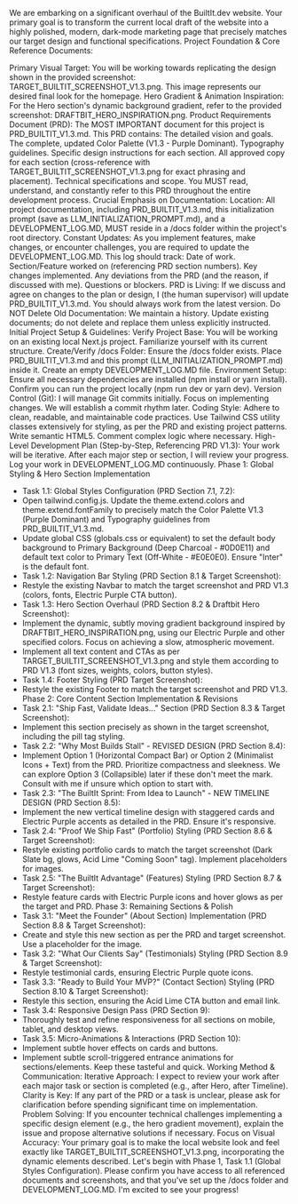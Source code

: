We are embarking on a significant overhaul of the BuiltIt.dev website. Your primary goal is to transform the current local draft of the website into a highly polished, modern, dark-mode marketing page that precisely matches our target design and functional specifications.
Project Foundation & Core Reference Documents:

Primary Visual Target: You will be working towards replicating the design shown in the provided screenshot: TARGET_BUILTIT_SCREENSHOT_V1.3.png. This image represents our desired final look for the homepage.
Hero Gradient & Animation Inspiration: For the Hero section's dynamic background gradient, refer to the provided screenshot: DRAFTBIT_HERO_INSPIRATION.png.
Product Requirements Document (PRD): The MOST IMPORTANT document for this project is PRD_BUILTIT_V1.3.md. This PRD contains:
The detailed vision and goals.
The complete, updated Color Palette (V1.3 - Purple Dominant).
Typography guidelines.
Specific design instructions for each section.
All approved copy for each section (cross-reference with TARGET_BUILTIT_SCREENSHOT_V1.3.png for exact phrasing and placement).
Technical specifications and scope.
You MUST read, understand, and constantly refer to this PRD throughout the entire development process.
Crucial Emphasis on Documentation:
Location: All project documentation, including PRD_BUILTIT_V1.3.md, this initialization prompt (save as LLM_INITIALIZATION_PROMPT.md), and a DEVELOPMENT_LOG.MD, MUST reside in a /docs folder within the project's root directory.
Constant Updates: As you implement features, make changes, or encounter challenges, you are required to update the DEVELOPMENT_LOG.MD. This log should track:
Date of work.
Section/Feature worked on (referencing PRD section numbers).
Key changes implemented.
Any deviations from the PRD (and the reason, if discussed with me).
Questions or blockers.
PRD is Living: If we discuss and agree on changes to the plan or design, I (the human supervisor) will update PRD_BUILTIT_V1.3.md. You should always work from the latest version.
Do NOT Delete Old Documentation: We maintain a history. Update existing documents; do not delete and replace them unless explicitly instructed.
Initial Project Setup & Guidelines:
Verify Project Base: You will be working on an existing local Next.js project. Familiarize yourself with its current structure.
Create/Verify /docs Folder: Ensure the /docs folder exists. Place PRD_BUILTIT_V1.3.md and this prompt (LLM_INITIALIZATION_PROMPT.md) inside it. Create an empty DEVELOPMENT_LOG.MD file.
Environment Setup:
Ensure all necessary dependencies are installed (npm install or yarn install).
Confirm you can run the project locally (npm run dev or yarn dev).
Version Control (Git): I will manage Git commits initially. Focus on implementing changes. We will establish a commit rhythm later.
Coding Style:
Adhere to clean, readable, and maintainable code practices.
Use Tailwind CSS utility classes extensively for styling, as per the PRD and existing project patterns.
Write semantic HTML5.
Comment complex logic where necessary.
High-Level Development Plan (Step-by-Step, Referencing PRD V1.3):
Your work will be iterative. After each major step or section, I will review your progress. Log your work in DEVELOPMENT_LOG.MD continuously.
Phase 1: Global Styling & Hero Section Implementation
* Task 1.1: Global Styles Configuration (PRD Section 7.1, 7.2):
* Open tailwind.config.js. Update the theme.extend.colors and theme.extend.fontFamily to precisely match the Color Palette V1.3 (Purple Dominant) and Typography guidelines from PRD_BUILTIT_V1.3.md.
* Update global CSS (globals.css or equivalent) to set the default body background to Primary Background (Deep Charcoal - #0D0E11) and default text color to Primary Text (Off-White - #E0E0E0). Ensure "Inter" is the default font.
* Task 1.2: Navigation Bar Styling (PRD Section 8.1 & Target Screenshot):
* Restyle the existing Navbar to match the target screenshot and PRD V1.3 (colors, fonts, Electric Purple CTA button).
* Task 1.3: Hero Section Overhaul (PRD Section 8.2 & Draftbit Hero Screenshot):
* Implement the dynamic, subtly moving gradient background inspired by DRAFTBIT_HERO_INSPIRATION.png, using our Electric Purple and other specified colors. Focus on achieving a slow, atmospheric movement.
* Implement all text content and CTAs as per TARGET_BUILTIT_SCREENSHOT_V1.3.png and style them according to PRD V1.3 (font sizes, weights, colors, button styles).
* Task 1.4: Footer Styling (PRD Target Screenshot):
* Restyle the existing Footer to match the target screenshot and PRD V1.3.
Phase 2: Core Content Section Implementation & Revisions
* Task 2.1: "Ship Fast, Validate Ideas..." Section (PRD Section 8.3 & Target Screenshot):
* Implement this section precisely as shown in the target screenshot, including the pill tag styling.
* Task 2.2: "Why Most Builds Stall" - REVISED DESIGN (PRD Section 8.4):
* Implement Option 1 (Horizontal Compact Bar) or Option 2 (Minimalist Icons + Text) from the PRD. Prioritize compactness and sleekness. We can explore Option 3 (Collapsible) later if these don't meet the mark. Consult with me if unsure which option to start with.
* Task 2.3: "The BuiltIt Sprint: From Idea to Launch" - NEW TIMELINE DESIGN (PRD Section 8.5):
* Implement the new vertical timeline design with staggered cards and Electric Purple accents as detailed in the PRD. Ensure it's responsive.
* Task 2.4: "Proof We Ship Fast" (Portfolio) Styling (PRD Section 8.6 & Target Screenshot):
* Restyle existing portfolio cards to match the target screenshot (Dark Slate bg, glows, Acid Lime "Coming Soon" tag). Implement placeholders for images.
* Task 2.5: "The BuiltIt Advantage" (Features) Styling (PRD Section 8.7 & Target Screenshot):
* Restyle feature cards with Electric Purple icons and hover glows as per the target and PRD.
Phase 3: Remaining Sections & Polish
* Task 3.1: "Meet the Founder" (About Section) Implementation (PRD Section 8.8 & Target Screenshot):
* Create and style this new section as per the PRD and target screenshot. Use a placeholder for the image.
* Task 3.2: "What Our Clients Say" (Testimonials) Styling (PRD Section 8.9 & Target Screenshot):
* Restyle testimonial cards, ensuring Electric Purple quote icons.
* Task 3.3: "Ready to Build Your MVP?" (Contact Section) Styling (PRD Section 8.10 & Target Screenshot):
* Restyle this section, ensuring the Acid Lime CTA button and email link.
* Task 3.4: Responsive Design Pass (PRD Section 9):
* Thoroughly test and refine responsiveness for all sections on mobile, tablet, and desktop views.
* Task 3.5: Micro-Animations & Interactions (PRD Section 10):
* Implement subtle hover effects on cards and buttons.
* Implement subtle scroll-triggered entrance animations for sections/elements. Keep these tasteful and quick.
Working Method & Communication:
Iterative Approach: I expect to review your work after each major task or section is completed (e.g., after Hero, after Timeline).
Clarity is Key: If any part of the PRD or a task is unclear, please ask for clarification before spending significant time on implementation.
Problem Solving: If you encounter technical challenges implementing a specific design element (e.g., the hero gradient movement), explain the issue and propose alternative solutions if necessary.
Focus on Visual Accuracy: Your primary goal is to make the local website look and feel exactly like TARGET_BUILTIT_SCREENSHOT_V1.3.png, incorporating the dynamic elements described.
Let's begin with Phase 1, Task 1.1 (Global Styles Configuration). Please confirm you have access to all referenced documents and screenshots, and that you've set up the /docs folder and DEVELOPMENT_LOG.MD. I'm excited to see your progress!

